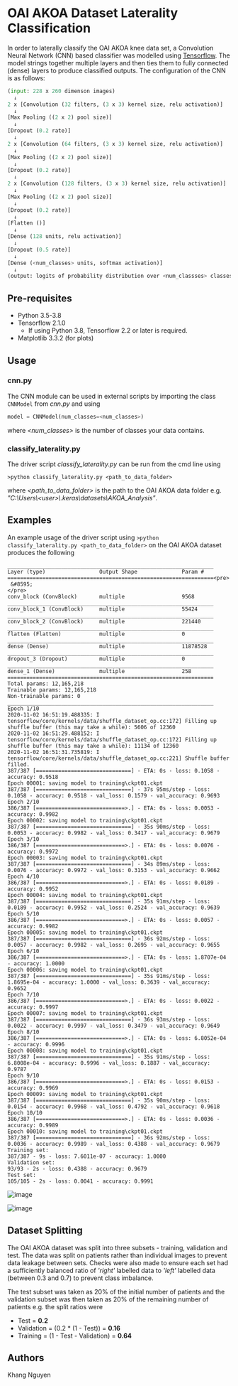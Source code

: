 # OAI AKOA Dataset Laterality Classification
In order to laterally classify the OAI AKOA knee data set, a Convolution Neural Network (CNN) based classifier was modelled using [Tensorflow](https://www.tensorflow.org/). The model strings together multiple layers and then ties them to fully connected (dense) layers to produce classified outputs. The configuration of the CNN is as follows:

```python
(input: 228 x 260 dimenson images)
  ↓
2 x [Convolution (32 filters, (3 x 3) kernel size, relu activation)]
  ↓
[Max Pooling ((2 x 2) pool size)]
  ↓
[Dropout (0.2 rate)]
  ↓
2 x [Convolution (64 filters, (3 x 3) kernel size, relu activation)]
  ↓
[Max Pooling ((2 x 2) pool size)]
  ↓
[Dropout (0.2 rate)]
  ↓
2 x [Convolution (128 filters, (3 x 3) kernel size, relu activation)]
  ↓
[Max Pooling ((2 x 2) pool size)]
  ↓
[Dropout (0.2 rate)]
  ↓
[Flatten ()]
  ↓
[Dense (128 units, relu activation)]
  ↓
[Dropout (0.5 rate)]
  ↓
[Dense (<num_classes> units, softmax activation)]
  ↓
(output: logits of probability distribution over <num_classses> classes)
```
## Pre-requisites
* Python 3.5-3.8
* Tensorflow 2.1.0
  * If using Python 3.8, Tensorflow 2.2 or later is required.
* Matplotlib 3.3.2 (for plots)

## Usage
### cnn.py
The CNN module can be used in external scripts by importing the class `CNNModel` from *cnn.py* and using 

```python
model = CNNModel(num_classes=<num_classes>)
```
where *<num_classes>* is the number of classes your data contains.

### classify_laterality.py
The driver script *classify_laterality.py* can be run from the cmd line using

```
>python classify_laterality.py <path_to_data_folder>
```

where *<path_to_data_folder>* is the path to the OAI AKOA data folder e.g. *"C:\Users\\<user\>\\.keras\datasets\AKOA_Analysis"*.

## Examples
An example usage of the driver script using `>python classify_laterality.py <path_to_data_folder>` on the OAI AKOA dataset produces the following
```
_________________________________________________________________
Layer (type)                 Output Shape              Param #
=================================================================<pre>
 &#8595;
</pre>
conv_block (ConvBlock)       multiple                  9568
_________________________________________________________________
conv_block_1 (ConvBlock)     multiple                  55424
_________________________________________________________________
conv_block_2 (ConvBlock)     multiple                  221440
_________________________________________________________________
flatten (Flatten)            multiple                  0
_________________________________________________________________
dense (Dense)                multiple                  11878528
_________________________________________________________________
dropout_3 (Dropout)          multiple                  0
_________________________________________________________________
dense_1 (Dense)              multiple                  258
=================================================================
Total params: 12,165,218
Trainable params: 12,165,218
Non-trainable params: 0
_________________________________________________________________
Epoch 1/10
2020-11-02 16:51:19.488335: I tensorflow/core/kernels/data/shuffle_dataset_op.cc:172] Filling up shuffle buffer (this may take a while): 5606 of 12360
2020-11-02 16:51:29.488152: I tensorflow/core/kernels/data/shuffle_dataset_op.cc:172] Filling up shuffle buffer (this may take a while): 11134 of 12360
2020-11-02 16:51:31.735819: I tensorflow/core/kernels/data/shuffle_dataset_op.cc:221] Shuffle buffer filled.
387/387 [==============================] - ETA: 0s - loss: 0.1058 - accuracy: 0.9518 
Epoch 00001: saving model to training\ckpt01.ckpt
387/387 [==============================] - 37s 95ms/step - loss: 0.1058 - accuracy: 0.9518 - val_loss: 0.1579 - val_accuracy: 0.9693
Epoch 2/10
386/387 [============================>.] - ETA: 0s - loss: 0.0053 - accuracy: 0.9982 
Epoch 00002: saving model to training\ckpt01.ckpt
387/387 [==============================] - 35s 90ms/step - loss: 0.0053 - accuracy: 0.9982 - val_loss: 0.3417 - val_accuracy: 0.9679
Epoch 3/10
386/387 [============================>.] - ETA: 0s - loss: 0.0076 - accuracy: 0.9972     
Epoch 00003: saving model to training\ckpt01.ckpt
387/387 [==============================] - 34s 89ms/step - loss: 0.0076 - accuracy: 0.9972 - val_loss: 0.3153 - val_accuracy: 0.9662
Epoch 4/10
386/387 [============================>.] - ETA: 0s - loss: 0.0189 - accuracy: 0.9952     
Epoch 00004: saving model to training\ckpt01.ckpt
387/387 [==============================] - 35s 91ms/step - loss: 0.0189 - accuracy: 0.9952 - val_loss: 0.2524 - val_accuracy: 0.9639
Epoch 5/10
386/387 [============================>.] - ETA: 0s - loss: 0.0057 - accuracy: 0.9982     
Epoch 00005: saving model to training\ckpt01.ckpt
387/387 [==============================] - 36s 92ms/step - loss: 0.0057 - accuracy: 0.9982 - val_loss: 0.2695 - val_accuracy: 0.9655
Epoch 6/10
386/387 [============================>.] - ETA: 0s - loss: 1.8707e-04 - accuracy: 1.0000 
Epoch 00006: saving model to training\ckpt01.ckpt
387/387 [==============================] - 35s 91ms/step - loss: 1.8695e-04 - accuracy: 1.0000 - val_loss: 0.3639 - val_accuracy: 0.9652
Epoch 7/10
386/387 [============================>.] - ETA: 0s - loss: 0.0022 - accuracy: 0.9997
Epoch 00007: saving model to training\ckpt01.ckpt
387/387 [==============================] - 36s 93ms/step - loss: 0.0022 - accuracy: 0.9997 - val_loss: 0.3479 - val_accuracy: 0.9649
Epoch 8/10
386/387 [============================>.] - ETA: 0s - loss: 6.8052e-04 - accuracy: 0.9996
Epoch 00008: saving model to training\ckpt01.ckpt
387/387 [==============================] - 35s 91ms/step - loss: 6.8008e-04 - accuracy: 0.9996 - val_loss: 0.1887 - val_accuracy: 0.9787
Epoch 9/10
386/387 [============================>.] - ETA: 0s - loss: 0.0153 - accuracy: 0.9969
Epoch 00009: saving model to training\ckpt01.ckpt
387/387 [==============================] - 35s 90ms/step - loss: 0.0154 - accuracy: 0.9968 - val_loss: 0.4792 - val_accuracy: 0.9618
Epoch 10/10
386/387 [============================>.] - ETA: 0s - loss: 0.0036 - accuracy: 0.9989
Epoch 00010: saving model to training\ckpt01.ckpt
387/387 [==============================] - 36s 92ms/step - loss: 0.0036 - accuracy: 0.9989 - val_loss: 0.4388 - val_accuracy: 0.9679
Training set:
387/387 - 9s - loss: 7.6011e-07 - accuracy: 1.0000
Validation set:
93/93 - 2s - loss: 0.4388 - accuracy: 0.9679
Test set:
105/105 - 2s - loss: 0.0041 - accuracy: 0.9991
```

![image](plots/accuracy.png)

![image](plots/loss.png)

## Dataset Splitting
The OAI AKOA dataset was split into three subsets - training, validation and test. The data was split on patients rather than individual images to prevent data leakage between sets. Checks were also made to ensure each set had a sufficiently balanced ratio of *'right'* labelled data to *'left'* labelled data (between 0.3 and 0.7) to prevent class imbalance. 

The test subset was taken as 20% of the initial number of patients and the validation subset was then taken as 20% of the remaining number of patients e.g. the split ratios were
* Test = **0.2**
* Validation = (0.2 * (1 - Test)) = **0.16**
* Training = (1 - Test - Validation) = **0.64**

## Authors
Khang Nguyen
